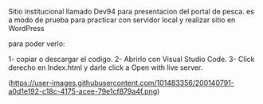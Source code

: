 Sitio institucional llamado Dev94 para presentacion del portal de pesca. es a modo de prueba para practicar con servidor local y realizar sitio en WordPress

para poder verlo: 

1- copiar o descargar el codigo.
2- Abrirlo con Visual Studio Code.
3- Click derecho en Index.html y darle click a Open with live server. 


(https://user-images.githubusercontent.com/101483356/200140791-a0d1e192-c18c-4175-acee-79e1cf879a4f.png)

